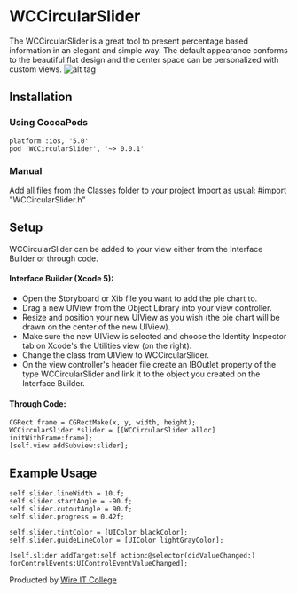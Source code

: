# WCCircularSlider
The WCCircularSlider is a great tool to present percentage based information in an elegant and simple way. The default appearance conforms to the beautiful flat design and the center space can be personalized with custom views.
![alt tag](https://wireitcollege.binpress.com/images/stores/store41569/screen-shot-2015-09-07-at-12.37.28-pm1.png)
## Installation

### Using CocoaPods

```
platform :ios, '5.0'
pod 'WCCircularSlider', '~> 0.0.1'
```

### Manual

Add all files from the Classes folder to your project
Import as usual: #import "WCCircularSlider.h"

## Setup

WCCircularSlider can be added to your view either from the Interface Builder or through code.

#### Interface Builder (Xcode 5):

* Open the Storyboard or Xib file you want to add the pie chart to.
* Drag a new UIView from the Object Library into your view controller.
* Resize and position your new UIView as you wish (the pie chart will be drawn on the center of the new UIView).
* Make sure the new UIView is selected and choose the Identity Inspector tab on Xcode's the Utilities view (on the right).
* Change the class from UIView to WCCircularSlider.
* On the view controller's header file create an IBOutlet property of the type WCCircularSlider and link it to the object you created on the Interface Builder.

#### Through Code:
```
CGRect frame = CGRectMake(x, y, width, height);
WCCircularSlider *slider = [[WCCircularSlider alloc] initWithFrame:frame];
[self.view addSubview:slider];
```

## Example Usage
```
self.slider.lineWidth = 10.f;
self.slider.startAngle = -90.f;
self.slider.cutoutAngle = 90.f;
self.slider.progress = 0.42f;

self.slider.tintColor = [UIColor blackColor];
self.slider.guideLineColor = [UIColor lightGrayColor];

[self.slider addTarget:self action:@selector(didValueChanged:) forControlEvents:UIControlEventValueChanged];
```

Producted by [Wire IT College](http://wire.org.ua)
